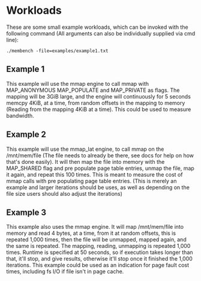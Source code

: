 # Workloads

These are some small example workloads, which can be invoked with the following command (All arguments can also be individually supplied via cmd line):

```shell
./membench -file=examples/example1.txt
```

## Example 1

This example will use the mmap engine to call mmap with MAP_ANONYMOUS MAP_POPULATE and MAP_PRIVATE as flags. The mapping will be 3GiB large, and the engine will continuously for 5 seconds memcpy 4KiB, at a time, from random offsets in the mapping to memory (Reading from the mapping 4KiB at a time). This could be used to measure bandwidth.

## Example 2

This example will use the mmap_lat engine, to call mmap on the /mnt/mem/file (The file needs to already be there, see docs for help on how that's done easily). It will then map the file into memory with the MAP_SHARED flag and pre populate page table entries, unmap the file, map it again, and repeat this 100 times. This is meant to measure the cost of mmap calls with pre populating page table entries. (This is merely an example and larger iterations should be uses, as well as depending on the file size users should also adjust the iterations)

## Example 3

This example also uses the mmap engine. It will map /mnt/mem/file into memory and read 4 bytes, at a time, from it at random offsets, this is repeated 1,000 times, then the file will be unmapped, mapped again, and the same is repeated. The mapping, reading, unmapping is repeated 1,000 times. Runtime is specified at 50 seconds, so if execution takes longer than that, it'll stop, and give results, otherwise it'll stop once it finished the 1,000 iterations. This example could be used as an indication for page fault cost times, including fs I/O if file isn't in page cache.
